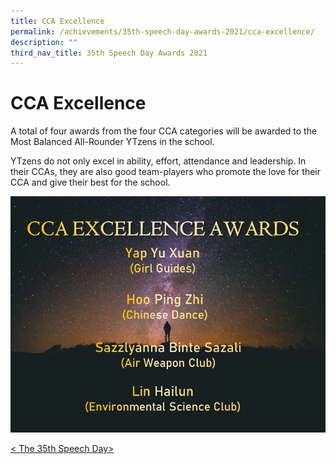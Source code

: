 ```yaml
---
title: CCA Excellence
permalink: /achievements/35th-speech-day-awards-2021/cca-excellence/
description: ""
third_nav_title: 35th Speech Day Awards 2021
---
```

# **CCA Excellence**

A total of four awards from the four CCA categories will be awarded to the Most Balanced All-Rounder YTzens in the school.

YTzens do not only excel in ability, effort, attendance and leadership. In their CCAs, they are also good team-players who promote the love for their CCA and give their best for the school.

![](/images/Awardees%20CCA%20Excellence%20for%20website.jpg)

[< The 35th Speech Day>](/achievements/35th-speech-day-awards-2021)